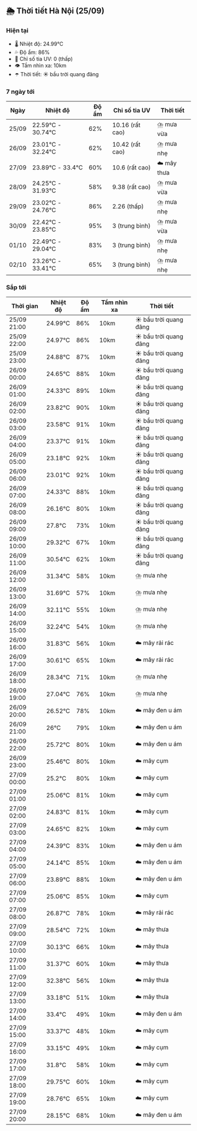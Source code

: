 ## 🌦️ Thời tiết Hà Nội (25/09)

### Hiện tại

- 🌡️ Nhiệt độ: 24.99℃
- 💦 Độ ẩm: 86%
- 🌟 Chỉ số tia UV: 0 (thấp)
- 👁️ Tầm nhìn xa: 10km
- ☂️ Thời tiết: ☀️ bầu trời quang đãng

### 7 ngày tới

| Ngày | Nhiệt độ | Độ ẩm | Chỉ số tia UV | Thời tiết |
| --- | --- | --- | --- | --- |
| 25/09 | 22.59℃ - 30.74℃ | 62% | 10.16 (rất cao) | ⛈️ mưa vừa |
| 26/09 | 23.01℃ - 32.24℃ | 62% | 10.42 (rất cao) | ⛈️ mưa nhẹ |
| 27/09 | 23.89℃ - 33.4℃ | 60% | 10.6 (rất cao) | ☁️ mây thưa |
| 28/09 | 24.25℃ - 31.93℃ | 58% | 9.38 (rất cao) | ⛈️ mưa vừa |
| 29/09 | 23.02℃ - 24.76℃ | 86% | 2.26 (thấp) | ⛈️ mưa nhẹ |
| 30/09 | 22.42℃ - 23.85℃ | 95% | 3 (trung bình) | ⛈️ mưa vừa |
| 01/10 | 22.49℃ - 29.04℃ | 83% | 3 (trung bình) | ⛈️ mưa nhẹ |
| 02/10 | 23.26℃ - 33.41℃ | 65% | 3 (trung bình) | ⛈️ mưa nhẹ |

### Sắp tới

| Thời gian | Nhiệt độ | Độ ẩm | Tầm nhìn xa | Thời tiết |
| --- | --- | --- | --- | --- |
| 25/09 21:00 | 24.99℃ | 86% | 10km | ☀️ bầu trời quang đãng |
| 25/09 22:00 | 24.97℃ | 86% | 10km | ☀️ bầu trời quang đãng |
| 25/09 23:00 | 24.88℃ | 87% | 10km | ☀️ bầu trời quang đãng |
| 26/09 00:00 | 24.65℃ | 88% | 10km | ☀️ bầu trời quang đãng |
| 26/09 01:00 | 24.33℃ | 89% | 10km | ☀️ bầu trời quang đãng |
| 26/09 02:00 | 23.82℃ | 90% | 10km | ☀️ bầu trời quang đãng |
| 26/09 03:00 | 23.58℃ | 91% | 10km | ☀️ bầu trời quang đãng |
| 26/09 04:00 | 23.37℃ | 91% | 10km | ☀️ bầu trời quang đãng |
| 26/09 05:00 | 23.18℃ | 92% | 10km | ☀️ bầu trời quang đãng |
| 26/09 06:00 | 23.01℃ | 92% | 10km | ☀️ bầu trời quang đãng |
| 26/09 07:00 | 24.33℃ | 88% | 10km | ☀️ bầu trời quang đãng |
| 26/09 08:00 | 26.16℃ | 80% | 10km | ☀️ bầu trời quang đãng |
| 26/09 09:00 | 27.8℃ | 73% | 10km | ☀️ bầu trời quang đãng |
| 26/09 10:00 | 29.32℃ | 67% | 10km | ☀️ bầu trời quang đãng |
| 26/09 11:00 | 30.54℃ | 62% | 10km | ☀️ bầu trời quang đãng |
| 26/09 12:00 | 31.34℃ | 58% | 10km | ⛈️ mưa nhẹ |
| 26/09 13:00 | 31.69℃ | 57% | 10km | ⛈️ mưa nhẹ |
| 26/09 14:00 | 32.11℃ | 55% | 10km | ⛈️ mưa nhẹ |
| 26/09 15:00 | 32.24℃ | 54% | 10km | ⛈️ mưa nhẹ |
| 26/09 16:00 | 31.83℃ | 56% | 10km | ☁️ mây rải rác |
| 26/09 17:00 | 30.61℃ | 65% | 10km | ☁️ mây rải rác |
| 26/09 18:00 | 28.34℃ | 71% | 10km | ⛈️ mưa nhẹ |
| 26/09 19:00 | 27.04℃ | 76% | 10km | ⛈️ mưa nhẹ |
| 26/09 20:00 | 26.52℃ | 78% | 10km | ☁️ mây đen u ám |
| 26/09 21:00 | 26℃ | 79% | 10km | ☁️ mây đen u ám |
| 26/09 22:00 | 25.72℃ | 80% | 10km | ☁️ mây đen u ám |
| 26/09 23:00 | 25.46℃ | 80% | 10km | ☁️ mây cụm |
| 27/09 00:00 | 25.2℃ | 80% | 10km | ☁️ mây cụm |
| 27/09 01:00 | 25.06℃ | 81% | 10km | ☁️ mây cụm |
| 27/09 02:00 | 24.83℃ | 81% | 10km | ☁️ mây cụm |
| 27/09 03:00 | 24.65℃ | 82% | 10km | ☁️ mây cụm |
| 27/09 04:00 | 24.39℃ | 83% | 10km | ☁️ mây đen u ám |
| 27/09 05:00 | 24.14℃ | 85% | 10km | ☁️ mây đen u ám |
| 27/09 06:00 | 23.89℃ | 88% | 10km | ☁️ mây đen u ám |
| 27/09 07:00 | 25.06℃ | 85% | 10km | ☁️ mây cụm |
| 27/09 08:00 | 26.87℃ | 78% | 10km | ☁️ mây rải rác |
| 27/09 09:00 | 28.54℃ | 72% | 10km | ☁️ mây thưa |
| 27/09 10:00 | 30.13℃ | 66% | 10km | ☁️ mây thưa |
| 27/09 11:00 | 31.37℃ | 60% | 10km | ☁️ mây thưa |
| 27/09 12:00 | 32.38℃ | 56% | 10km | ☁️ mây thưa |
| 27/09 13:00 | 33.18℃ | 51% | 10km | ☁️ mây thưa |
| 27/09 14:00 | 33.4℃ | 49% | 10km | ☁️ mây đen u ám |
| 27/09 15:00 | 33.37℃ | 48% | 10km | ☁️ mây cụm |
| 27/09 16:00 | 33.15℃ | 49% | 10km | ☁️ mây cụm |
| 27/09 17:00 | 31.8℃ | 58% | 10km | ☁️ mây cụm |
| 27/09 18:00 | 29.75℃ | 60% | 10km | ☁️ mây cụm |
| 27/09 19:00 | 28.76℃ | 65% | 10km | ☁️ mây cụm |
| 27/09 20:00 | 28.15℃ | 68% | 10km | ☁️ mây đen u ám |
